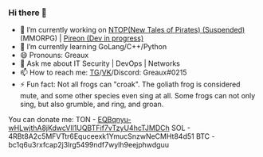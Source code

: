 ### Hi there 👋

- 🔭 I’m currently working on [NTOP(New Tales of Pirates) (Suspended)](https://newtalesofpirates.com/) (MMORPG) | [Pireon (Dev in progress)](https://pireon.pro)
- 🌱 I’m currently learning GoLang/C++/Python
- 😄 Pronouns: Greaux
- 💬 Ask me about IT Security | DevOps | Networks
- 📫 How to reach me: [TG](https://t.me/greaux)/[VK](https://vk.com/greaux)/Discord: Greaux#0215
- ⚡ Fun fact: Not all frogs can "croak". The goliath frog is considered mute, and some other species even sing at all. Some frogs can not only sing, but also grumble, and ring, and groan.
<!--
**Greaux/greaux** is a ✨ _special_ ✨ repository because its `README.md` (this file) appears on your GitHub profile.

[![Telegram]()](https://t.me/greaux)

Here are some ideas to get you started:

- 🔭 I’m currently working on ...
- 🌱 I’m currently learning ...
- 👯 I’m looking to collaborate on ...
- 🤔 I’m looking for help with ...
- 💬 Ask me about ...
- 📫 How to reach me: ...
- 😄 Pronouns: ...
- ⚡ Fun fact: ...
-->

You can donate me: 
TON - [EQBqnyu-wHLwjthA8jKdwcVll1UQBTFif7vTzyU4hcTJMDCh](this-address-is-not-a-scam.ton)
SOL - 4RBt8A2c5MFVTtr6Equceexk1YmucSnzwNeCMHt84d51
BTC - bc1q6u3rxfcap2j3lrg5499ndf7wylh9eejphwdguu
